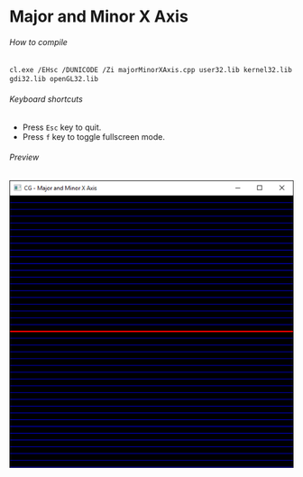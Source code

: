 Major and Minor X Axis
======================

###### How to compile

```
cl.exe /EHsc /DUNICODE /Zi majorMinorXAxis.cpp user32.lib kernel32.lib gdi32.lib openGL32.lib
```

###### Keyboard shortcuts
- Press ```Esc``` key to quit.
- Press ```f``` key to toggle fullscreen mode.

###### Preview
![majorMinorXAxis][majorMinorXAxis-image]

<!-- Image declaration -->

[majorMinorXAxis-image]: ./preview/majorMinorXAxis.png "Major and Minor X Axis"

